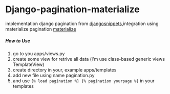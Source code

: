 # Django-pagination-materialize

implementation django pagination from [djangosnippets](https://djangosnippets.org/snippets/1441/),integration using materialize pagination [materialize](http://materializecss.com/pagination.html)


##### How to Use
1. go to you apps/views.py
2. create some view for retrive all data (i'm use class-based generic views TemplateView)
3. create directory in your, example apps/templates
4. add new file using name pagination.py
5. and use ```{% load pagination %} {% pagination yourpage %}``` in your templates
